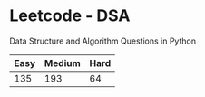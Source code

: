# Leetcode - DSA

Data Structure and Algorithm Questions in Python

| Easy   |  Medium  | Hard |
|--------|----------|------|
|   135  |    193   |  64  |
